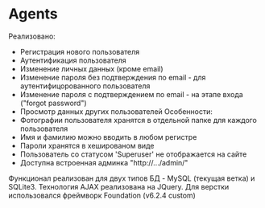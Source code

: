 # Agents
Реализовано:
  - Регистрация нового пользователя
  - Аутентификация пользователя
  - Изменение личных данных (кроме email)
  - Изменение пароля без подтверждения по email - для аутентифицорованного пользователя
  - Изменение пароля с подтверждением по email - на этапе входа ("forgot password")
  - Просмотр данных других пользователей
Особенности:
  - Фотографии пользователя хранятся в отдельной папке для каждого пользователя
  - Имя и фамилию можно вводить в любом регистре
  - Пароли хранятся в хешированом виде
  - Пользователь со статусом 'Superuser' не отображается на сайте
  - Доступна встроенная админка "http://.../admin/"
  
  Функционал реализован для двух типов БД - MySQL (текущая ветка) и SQLite3. Технология AJAX реализована на JQuery. 
  Для верстки использовался фреймворк Foundation (v6.2.4 custom)

